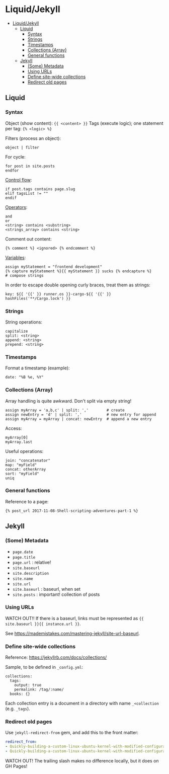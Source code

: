 # Liquid/Jekyll

- [Liquid/Jekyll](#liquidjekyll)
  - [Liquid](#liquid)
    - [Syntax](#syntax)
    - [Strings](#strings)
    - [Timestamps](#timestamps)
    - [Collections (Array)](#collections-array)
    - [General functions](#general-functions)
  - [Jekyll](#jekyll)
    - [(Some) Metadata](#some-metadata)
    - [Using URLs](#using-urls)
    - [Define site-wide collections](#define-site-wide-collections)
    - [Redirect old pages](#redirect-old-pages)

## Liquid

### Syntax

Object (show content): `{{ <content> }}`
Tags (execute logic); one statement per tag:  `{% <logic> %}`

Filters (process an object):

    object | filter

For cycle:

    for post in site.posts
    endfor

[Control flow](https://help.shopify.com/en/themes/liquid/tags/control-flow-tags):

    if post.tags contains page.slug
    elif tagsList != ""
    endif

[Operators](https://help.shopify.com/en/themes/liquid/basics/operators):

    and
    or
    <string> contains <substring>
    <strings_array> contains <string>

Comment out content:

    {% comment %} <ignored> {% endcomment %}

[Variables](https://shopify.github.io/liquid/tags/variable):

    assign myStatement = "frontend development"
    {% capture myStatement %}{{ myStatement }} sucks {% endcapture %}     # compose strings

In order to escape double opening curly braces, treat them as strings:

    key: ${{ '{{' }} runner.os }}-cargo-${{ '{{' }} hashFiles('**/Cargo.lock') }}

### Strings

String operations:

    capitalize
    split: <string>
    append: <string>
    prepend: <string>

### Timestamps

Format a timestamp (example):

    date: "%B %e, %Y"

### Collections (Array)

Array handling is quite awkward. Don't split via empty string!

    assign myArray = 'a,b,c' | split: ','        # create
    assign newEntry = 'd' | split: ','           # new entry for append
    assign myArray = myArray | concat: newEntry  # append a new entry

Access:

    myArray[0]
    myArray.last

Useful operations:

    join: "concatenator"
    map: "myField"
    concat: otherArray
    sort: "myField"
    uniq

### General functions

Reference to a page:

    {% post_url 2017-11-08-Shell-scripting-adventures-part-1 %}

## Jekyll

### (Some) Metadata

- `page.date`
- `page.title`
- `page.url`        : relative!
- `site.baseurl`
- `site.description`
- `site.name`
- `site.url`
- `site.baseurl`    : baseurl, when set
- `site.posts`      : important! collection of posts


### Using URLs

WATCH OUT!! If there is a baseurl, links must be represented as `{{ site.baseurl }}{{ instance.url }}`.

See https://mademistakes.com/mastering-jekyll/site-url-baseurl.

### Define site-wide collections

Reference: https://jekyllrb.com/docs/collections/

Sample, to be defined in `_config.yml`:

```
collections:
  tags:
    output: true
    permalink: /tag/:name/
  books: {}
```

Each collection entry is a document in a directory with name `_<collection` (e.g. `_tags`).

### Redirect old pages

Use `jekyll-redirect-from` gem, and add this to the front matter:

```yml
redirect_from:
- Quickly-building-a-custom-linux-ubuntu-kernel-with-modified-configuration-kernel-timer-frequency
- Quickly-building-a-custom-linux-ubuntu-kernel-with-modified-configuration-kernel-timer-frequency/
```

WATCH OUT! The trailing slash makes no difference locally, but it does on GH Pages!
